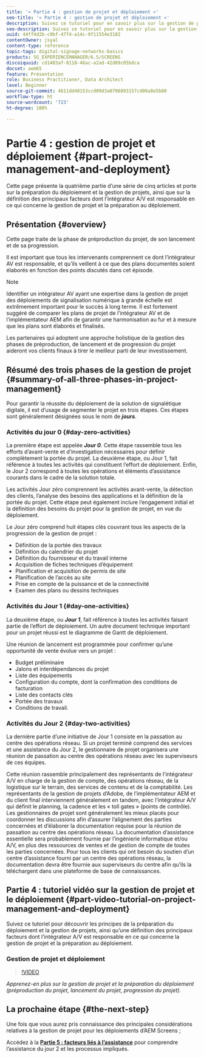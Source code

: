 ```yaml
---
title: '« Partie 4 : gestion de projet et déploiement »'
seo-title: '« Partie 4 : gestion de projet et déploiement »'
description: Suivez ce tutoriel pour en savoir plus sur la gestion de projet et la préparation au déploiement (préproduction, lancement de projet, progression de projet). Découvrez également comment la portée et l’échéancier du projet sont définis, ainsi que la collecte d’informations sur le fournisseur, la main-d’œuvre interne et les feuilles de calcul.
seo-description: Suivez ce tutoriel pour en savoir plus sur la gestion de projet et la préparation au déploiement (préproduction, lancement de projet, progression de projet). Découvrez également comment la portée et l’échéancier du projet sont définis, ainsi que la collecte d’informations sur le fournisseur, la main-d’œuvre interne et les feuilles de calcul.
uuid: 44ff4d2b-c9bf-47f4-a14c-9f11554e3182
contentOwner: jsyal
content-type: reference
topic-tags: digital-signage-networks-basics
products: SG_EXPERIENCEMANAGER/6.5/SCREENS
discoiquuid: cd1483af-8118-46ac-a2ad-42d89c05bdca
docset: aem65
feature: Présentation
role: Business Practitioner, Data Architect
level: Beginner
source-git-commit: 4611dd40153ccd09d3a0796093157cd09a8e5b80
workflow-type: ht
source-wordcount: '723'
ht-degree: 100%

---
```



# Partie 4 : gestion de projet et déploiement {#part-project-management-and-deployment}

Cette page présente la quatrième partie d’une série de cinq articles et porte sur la préparation du déploiement et la gestion de projets, ainsi que sur la définition des principaux facteurs dont l’intégrateur A/V est responsable en ce qui concerne la gestion de projet et la préparation au déploiement.

## Présentation {#overview}

Cette page traite de la phase de préproduction du projet, de son lancement et de sa progression.

Il est important que tous les intervenants comprennent ce dont l’intégrateur AV est responsable, et qu’ils veillent à ce que des plans documentés soient élaborés en fonction des points discutés dans cet épisode.

>[!NOTE]
>
>Identifier un intégrateur AV ayant une expertise dans la gestion de projet des déploiements de signalisation numérique à grande échelle est extrêmement important pour le succès à long terme. Il est fortement suggéré de comparer les plans de projet de l’intégrateur AV et de l’implémentateur AEM afin de garantir une harmonisation au fur et à mesure que les plans sont élaborés et finalisés.
>
>Les partenaires qui adoptent une approche holistique de la gestion des phases de préproduction, de lancement et de progression du projet aideront vos clients finaux à tirer le meilleur parti de leur investissement.

## Résumé des trois phases de la gestion de projet {#summary-of-all-three-phases-in-project-management}

Pour garantir la réussite du déploiement de la solution de signalétique digitale, il est d’usage de segmenter le projet en trois étapes. Ces étapes sont généralement désignées sous le nom de ***jours***.

### Activités du jour 0 {#day-zero-activities}

La première étape est appelée ***Jour 0***. Cette étape rassemble tous les efforts d’avant-vente et d’investigation nécessaires pour définir complètement la portée du projet. La deuxième étape, ou Jour 1, fait référence à toutes les activités qui constituent l’effort de déploiement. Enfin, le Jour 2 correspond à toutes les opérations et éléments d’assistance courants dans le cadre de la solution totale.

Les activités Jour zéro comprennent les activités avant-vente, la détection des clients, l’analyse des besoins des applications et la définition de la portée du projet. Cette étape peut également inclure l’engagement initial et la définition des besoins du projet pour la gestion de projet, en vue du déploiement.

Le Jour zéro comprend huit étapes clés couvrant tous les aspects de la progression de la gestion de projet :

* Définition de la portée des travaux
* Définition du calendrier du projet
* Définition du fournisseur et du travail interne
* Acquisition de fiches techniques d’équipement
* Planification et acquisition de permis de site
* Planification de l’accès au site
* Prise en compte de la puissance et de la connectivité
* Examen des plans ou dessins techniques

### Activités du Jour 1 {#day-one-activities}

La deuxième étape, ou ***Jour 1***, fait référence à toutes les activités faisant partie de l’effort de déploiement. Un autre document technique important pour un projet réussi est le diagramme de Gantt de déploiement.

Une réunion de lancement est programmée pour confirmer qu’une opportunité de vente évolue vers un projet :

* Budget préliminaire
* Jalons et interdépendances du projet
* Liste des équipements
* Configuration du compte, dont la confirmation des conditions de facturation
* Liste des contacts clés
* Portée des travaux
* Conditions de travail.

### Activités du Jour 2 {#day-two-activities}

La dernière partie d’une initiative de Jour 1 consiste en la passation au centre des opérations réseau. Si un projet terminé comprend des services et une assistance du Jour 2, le gestionnaire de projet organisera une réunion de passation au centre des opérations réseau avec les superviseurs de ces équipes.

Cette réunion rassemble principalement des représentants de l’intégrateur A/V en charge de la gestion de compte, des opérations réseau, de la logistique sur le terrain, des services de contenu et de la comptabilité. Les représentants de la gestion de projets d’Adobe, de l’implémentateur AEM et du client final interviennent généralement en tandem, avec l’intégrateur A/V qui définit le planning, la cadence et les « toll gates » (points de contrôle). Les gestionnaires de projet sont généralement les mieux placés pour coordonner les discussions afin d’assurer l’alignement des parties concernées et d’élaborer la documentation requise pour la réunion de passation au centre des opérations réseau. La documentation d’assistance essentielle sera probablement fournie par l’ingénierie informatique et/ou A/V, en plus des ressources de ventes et de gestion de compte de toutes les parties concernées. Pour tous les clients qui ont besoin du soutien d’un centre d’assistance fourni par un centre des opérations réseau, la documentation devra être fournie aux superviseurs du centre afin qu’ils la téléchargent dans une plateforme de base de connaissances.

## Partie 4 : tutoriel vidéo sur la gestion de projet et le déploiement {#part-video-tutorial-on-project-management-and-deployment}

Suivez ce tutoriel pour découvrir les principes de la préparation du déploiement et la gestion de projets, ainsi qu’une définition des principaux facteurs dont l’intégrateur A/V est responsable en ce qui concerne la gestion de projet et la préparation au déploiement.

### Gestion de projet et déploiement

>[!VIDEO](https://video.tv.adobe.com/v/28408)

*Apprenez-en plus sur la gestion de projet et la préparation du déploiement (préproduction du projet, lancement du projet, progression du projet).*

## La prochaine étape {#the-next-step}

Une fois que vous aurez pris connaissance des principales considérations relatives à la gestion de projet pour les déploiements d’AEM Screens ;

Accédez à la **[Partie 5 : facteurs liés à l’assistance](support-considerations.md)** pour comprendre l’assistance du jour 2 et les processus impliqués.

